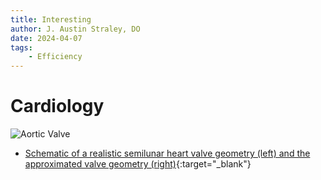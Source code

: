 ```yaml
---
title: Interesting
author: J. Austin Straley, DO
date: 2024-04-07
tags:
    - Efficiency
---
```



# Cardiology

![Aortic Valve](https://www.researchgate.net/profile/Ryno-Laubscher-2/publication/359864977/figure/fig6/AS:1143569263935496@1649659567351/shows-a-schematic-of-a-realistic-semilunar-heart-valve-geometry-left-and-the.ppm)
* [Schematic of a realistic semilunar heart valve geometry (left) and the approximated valve geometry (right)](https://www.researchgate.net/figure/shows-a-schematic-of-a-realistic-semilunar-heart-valve-geometry-left-and-the_fig6_359864977){:target="_blank"}
